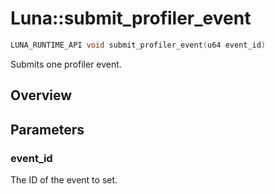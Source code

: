 # Luna::submit_profiler_event

```c++
LUNA_RUNTIME_API void submit_profiler_event(u64 event_id)
```

Submits one profiler event. 

## Overview


## Parameters
### event_id
The ID of the event to set. 

